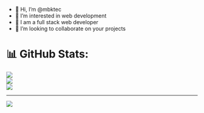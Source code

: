 - 👋 Hi, I’m @mbktec 
- 👀 I’m interested in web development
- 🌱 I am a full stack web developer
- 💞️ I’m looking to collaborate on your projects

<!---

--->
# 📊 GitHub Stats:
![](https://github-readme-stats.vercel.app/api?username=mbktec&theme=tokyonight&hide_border=false&include_all_commits=true&count_private=true)<br/>
![](https://github-readme-streak-stats.herokuapp.com/?user=mbktec&theme=tokyonight&hide_border=false)<br/>
![](https://github-readme-stats.vercel.app/api/top-langs/?username=mbktec&theme=tokyonight&hide_border=false&include_all_commits=true&count_private=true&layout=compact)

---
[![](https://visitcount.itsvg.in/api?id=mbktec&icon=0&color=0)](https://visitcount.itsvg.in)

<!-- Proudly created with GPRM ( https://gprm.itsvg.in ) -->
